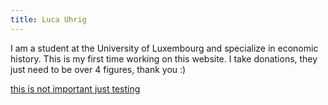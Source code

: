 ```yaml
---
title: Luca Uhrig
---
```

I am a student at the University of Luxembourg and specialize in economic history. This is my first time working on this website. 
I take donations, they just need to be over 4 figures, thank you :) 

 <a href = "https://www.youtube.com/watch?v=dQw4w9WgXcQ"> this is not important just testing </a>

